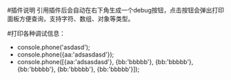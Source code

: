 #插件说明
引用插件后会自动在右下角生成一个debug按钮，点击按钮会弹出打印面板方便查询，支持字符、数组、对象等类型。

#打印各种调试信息：
 * console.phone('asdasd');
 * console.phone({aa:'adsasdasd'});
 * console.phone([{aa:'adsasdasd'}, {bb:'bbbbb'}, {bb:'bbbbb'}, {bb:'bbbbb'}, {bb:'bbbbb'}, {bb:'bbbbb'}]);
